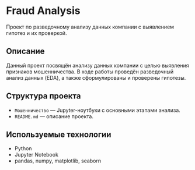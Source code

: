 # Fraud Analysis

Проект по разведочному анализу данных компании с выявлением гипотез и их проверкой.

## Описание

Данный проект посвящён анализу данных компании с целью выявления признаков мошенничества. В ходе работы проведён разведочный анализ данных (EDA), а также сформулированы и проверены гипотезы.

## Структура проекта

- `Мошенничество` — Jupyter-ноутбуки с основными этапами анализа.
- `README.md` — описание проекта.

## Используемые технологии

- Python
- Jupyter Notebook
- pandas, numpy, matplotlib, seaborn
